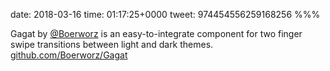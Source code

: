 date: 2018-03-16
time: 01:17:25+0000
tweet: 974454556259168256
%%%

Gagat by [@Boerworz](https://twitter.com/Boerworz) is an easy-to-integrate component for two finger swipe transitions between light and dark themes. [github.com/Boerworz/Gagat](https://github.com/Boerworz/Gagat)
